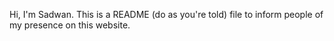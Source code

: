 Hi, I'm Sadwan. This is a README (do as you're told) file to inform people of my presence on this website. 

<!---
SyedSadwan/SyedSadwan is a ✨ special ✨ repository because its `README.md` (this file) appears on your GitHub profile.
You can click the Preview link to take a look at your changes.
--->
